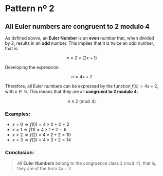# Pattern nº 2

## All Euler numbers are congruent to 2 modulo 4

As defined above, an **Euler Number** is an **even** number that, when divided by 2, results in an **odd** number. This implies that it is twice an odd number, that is:

$$
n = 2 \times (2x + 1)
$$

Developing the expression:

$$
n = 4x + 2
$$

Therefore, all Euler numbers can be expressed by the function $f(x) = 4x + 2$, with $x \in \mathbb{N}$. This means that they are all **congruent to 2 modulo 4**:

$$
n \equiv 2 \pmod{4}
$$

### Examples:

- $x = 0 \Rightarrow f(0) = 4 \times 0 + 2 = 2$
- $x = 1 \Rightarrow f(1) = 4 \times 1 + 2 = 6$
- $x = 2 \Rightarrow f(2) = 4 \times 2 + 2 = 10$
- $x = 3 \Rightarrow f(3) = 4 \times 3 + 2 = 14$

### Conclusion:

> All **Euler Numbers** belong to the congruence class $2 \pmod{4}$, that is, they are of the form $4x + 2$.